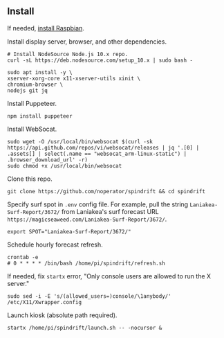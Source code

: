 ## Install

If needed, [install Raspbian](https://github.com/noperator/guides/blob/master/install_raspbian.md).

Install display server, browser, and other dependencies.
```
# Install NodeSource Node.js 10.x repo.
curl -sL https://deb.nodesource.com/setup_10.x | sudo bash -

sudo apt install -y \
xserver-xorg-core x11-xserver-utils xinit \
chromium-browser \
nodejs git jq
```

Install Puppeteer.
```
npm install puppeteer
```

Install WebSocat.
```
sudo wget -O /usr/local/bin/websocat $(curl -sk https://api.github.com/repos/vi/websocat/releases | jq '.[0] | .assets[] | select(.name == "websocat_arm-linux-static") | .browser_download_url' -r)
sudo chmod +x /usr/local/bin/websocat
```

Clone this repo.
```
git clone https://github.com/noperator/spindrift && cd spindrift
```

Specify surf spot in `.env` config file. For example, pull the string `Laniakea-Surf-Report/3672/` from Laniakea's surf forecast URL `https://magicseaweed.com/Laniakea-Surf-Report/3672/`.
```
export SPOT="Laniakea-Surf-Report/3672/"
```

Schedule hourly forecast refresh.
```
crontab -e
# 0 * * * * /bin/bash /home/pi/spindrift/refresh.sh
```

If needed, fix `startx` error, "Only console users are allowed to run the X server."
```
sudo sed -i -E 's/(allowed_users=)console/\1anybody/' /etc/X11/Xwrapper.config
```

Launch kiosk (absolute path required).
```
startx /home/pi/spindrift/launch.sh -- -nocursor &
```
